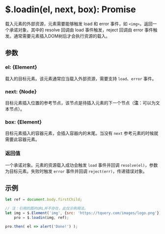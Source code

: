 # $.loadin(el, next, box): Promise

载入元素的外部资源，元素需要能够触发 load 和 error 事件，如 `<img>`。返回一个承诺对象，其中的 resolve 回调由 load 事件触发，reject 回调由 error 事件触发。通常需要元素插入DOM树后才会执行资源的载入。


## 参数

### el: {Element}

载入的目标元素。该元素通常应当载入外部资源，需要支持 `load`、`error` 事件。


### next: {Node}

目标元素插入位置的参考节点，该节点是待插入元素的下一个节点（**注**：可以为文本节点）。


### box: {Element}

目标元素插入的容器元素，会插入容器内的末尾。当没有 `next` 参考元素的时候就需要此容器元素。


### 返回值

一个承诺对象。元素的资源载入成功会触发 `load` 事件并回调 `resolve(el)`，参数为目标元素。失败时触发 `error` 事件并回调 `reject(err)`，传递错误对象。


## 示例

```js
let ref = document.body.firstChild;

// 注：引用的图片URL并不存在，此仅示例用法。
let img = $.Element('img', {src: 'https://tquery.com/images/logo.png'}),
    pro = $.loadin(img, ref);

pro.then( el => alert('Done!') );
```
